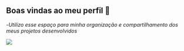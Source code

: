## Boas vindas ao meu perfil  🌙

-_Utilizo esse espaço para minha organização e compartilhamento dos meus projetos desenvolvidos_


![](https://media1.tenor.com/m/_8yFOIXbPJ4AAAAC/happy-halloween.gif)
